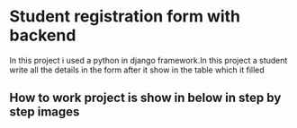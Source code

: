 <h1>Student registration form with backend</h1>
<p>In this project i used a python in django framework.In this project a student write all the details in the form after it show in the table which it filled</p>

<h2>How to work project is show in below in step by step images</h2>

